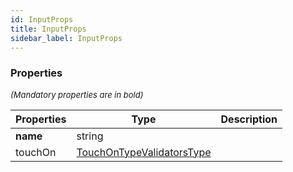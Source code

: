 ```yaml
---
id: InputProps
title: InputProps
sidebar_label: InputProps
---
```




### Properties

<font size="2"><i>(Mandatory properties are in bold)</i></font>

| Properties | Type | Description |
| --------- | ---- | ----------- |
| **name** | string |  |
| touchOn | [TouchOnType](/framework-api/types/TouchOnType.md)[ValidatorsType](/framework-api/types/ValidatorsType.md) |  |
